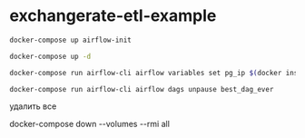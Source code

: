 # exchangerate-etl-example

```bash
docker-compose up airflow-init

docker-compose up -d

docker-compose run airflow-cli airflow variables set pg_ip $(docker inspect -f '{{range .NetworkSettings.Networks}}{{.IPAddress}}{{end}}' $(docker ps -aqf "name=exchangerate-etl-example_db_1"))

docker-compose run airflow-cli airflow dags unpause best_dag_ever
```


удалить все

docker-compose down --volumes --rmi all

